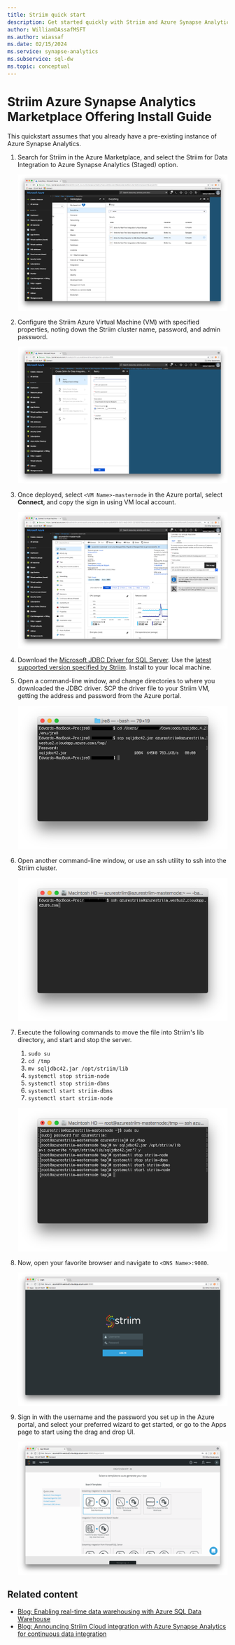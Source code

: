 ```yaml
---
title: Striim quick start
description: Get started quickly with Striim and Azure Synapse Analytics.
author: WilliamDAssafMSFT
ms.author: wiassaf
ms.date: 02/15/2024
ms.service: synapse-analytics
ms.subservice: sql-dw
ms.topic: conceptual
---
```


# Striim Azure Synapse Analytics Marketplace Offering Install Guide

This quickstart assumes that you already have a pre-existing instance of Azure Synapse Analytics.

1. Search for Striim in the Azure Marketplace, and select the Striim for Data Integration to Azure Synapse Analytics (Staged) option.

    ![Install Striim][install]

1. Configure the Striim Azure Virtual Machine (VM) with specified properties, noting down the Striim cluster name, password, and admin password.

    ![Configure Striim][configure]

1. Once deployed, select  `<VM Name>-masternode` in the Azure portal, select **Connect**, and copy the sign in using VM local account. 

    ![Connect Striim to Azure Synapse Analytics][connect]

1. Download the [Microsoft JDBC Driver for SQL Server](/sql/connect/jdbc/microsoft-jdbc-driver-for-sql-server-support-matrix). Use the [latest supported version specified by Striim](https://www.striim.com/docs/). Install to your local machine. 

1. Open a command-line window, and change directories to where you downloaded the JDBC driver. SCP the driver file to your Striim VM, getting the address and password from the Azure portal.

    ![Copy driver file to your VM][copy-jar]

1. Open another command-line window, or use an ssh utility to ssh into the Striim cluster.

    ![SSH into the cluster][ssh]

1. Execute the following commands to move the file into Striim's lib directory, and start and stop the server.

   1. `sudo su`
   1. `cd /tmp`
   1. `mv sqljdbc42.jar /opt/striim/lib`
   1. `systemctl stop striim-node`
   1. `systemctl stop striim-dbms`
   1. `systemctl start striim-dbms`
   1. `systemctl start striim-node`

    ![Start the Striim cluster][start-striim]

1. Now, open your favorite browser and navigate to `<DNS Name>:9080`.

    ![Navigate to the login screen][navigate]

1. Sign in with the username and the password you set up in the Azure portal, and select your preferred wizard to get started, or go to the Apps page to start using the drag and drop UI.

    ![Log in with server credentials][login]

## Related content

- [Blog: Enabling real-time data warehousing with Azure SQL Data Warehouse](https://azure.microsoft.com/blog/enabling-real-time-data-warehousing-with-azure-sql-data-warehouse/)
- [Blog: Announcing Striim Cloud integration with Azure Synapse Analytics for continuous data integration](https://techcommunity.microsoft.com/t5/azure-synapse-analytics-blog/announcing-striim-cloud-integration-with-azure-synapse-analytics/ba-p/3593753)

[install]: ./media/striim-quickstart/install.png
[configure]: ./media/striim-quickstart/configure.png
[connect]:./media/striim-quickstart/connect.png
[copy-jar]:./media/striim-quickstart/copy-jar.png
[ssh]:./media/striim-quickstart/ssh.png
[start-striim]:./media/striim-quickstart/start-striim.png
[navigate]:./media/striim-quickstart/navigate.png
[login]:./media/striim-quickstart/login.png